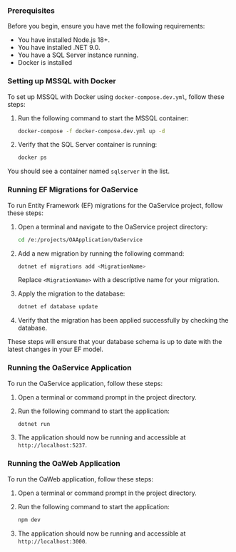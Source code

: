 ### Prerequisites

Before you begin, ensure you have met the following requirements:

- You have installed Node.js 18+.
- You have installed .NET 9.0.
- You have a SQL Server instance running.
- Docker is installed

### Setting up MSSQL with Docker

To set up MSSQL with Docker using `docker-compose.dev.yml`, follow these steps:

1. Run the following command to start the MSSQL container:

    ```sh
    docker-compose -f docker-compose.dev.yml up -d
    ```

2. Verify that the SQL Server container is running:

    ```sh
    docker ps
    ```

You should see a container named `sqlserver` in the list.

### Running EF Migrations for OaService

To run Entity Framework (EF) migrations for the OaService project, follow these steps:

1. Open a terminal and navigate to the OaService project directory:

    ```sh
    cd /e:/projects/OAApplication/OaService
    ```

2. Add a new migration by running the following command:

    ```sh
    dotnet ef migrations add <MigrationName>
    ```

    Replace `<MigrationName>` with a descriptive name for your migration.

3. Apply the migration to the database:

    ```sh
    dotnet ef database update
    ```

4. Verify that the migration has been applied successfully by checking the database.

These steps will ensure that your database schema is up to date with the latest changes in your EF model.


### Running the OaService Application
To run the OaService application, follow these steps:
1. Open a terminal or command prompt in the project directory.
2. Run the following command to start the application:

    ```sh
    dotnet run
    ```

3. The application should now be running and accessible at `http://localhost:5237`.

### Running the OaWeb Application
To run the OaWeb application, follow these steps:
1. Open a terminal or command prompt in the project directory.
2. Run the following command to start the application:

    ```sh
    npm dev
    ```
3. The application should now be running and accessible at `http://localhost:3000`.
